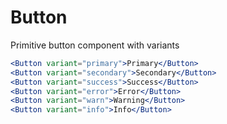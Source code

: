 # Button

Primitive button component with variants

<Editor>

```.jsx
<Button variant="primary">Primary</Button>
<Button variant="secondary">Secondary</Button>
<Button variant="success">Success</Button>
<Button variant="error">Error</Button>
<Button variant="warn">Warning</Button>
<Button variant="info">Info</Button>
```

</Editor>
